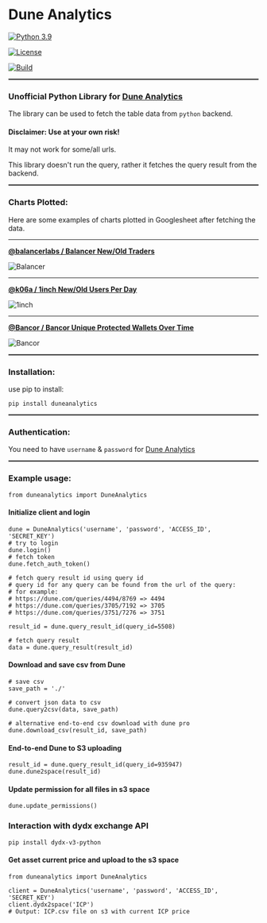 # Dune Analytics

[![Python 3.9](https://img.shields.io/badge/python-3.9-blue.svg)](https://www.python.org/downloads/release/python-390/)

[![License](https://img.shields.io/badge/License-Apache%202.0-blue.svg)](https://opensource.org/licenses/Apache-2.0)

[![Build](https://github.com/itzmestar/duneanalytics/actions/workflows/python-package.yml/badge.svg)](https://github.com/itzmestar/duneanalytics/actions/workflows/python-package.yml)
<hr style="border:0.5px solid gray"> </hr>

### Unofficial Python Library for [Dune Analytics](https://duneanalytics.com/)

The library can be used to fetch the table data from `python` backend.

#### Disclaimer: Use at your own risk! 
It may not work for some/all urls.

This library doesn't run the query, rather it fetches the query result from the backend.

<hr style="border:0.5px solid gray"> </hr>

### Charts Plotted:
Here are some examples of charts plotted in Googlesheet after fetching the data.

-----

[**@balancerlabs / Balancer New/Old Traders**](https://duneanalytics.com/queries/31203/62900)

![Balancer](sample/balancer.svg)

-----

[**@k06a / 1inch New/Old Users Per Day**](https://duneanalytics.com/queries/1193/2032)

![1inch](sample/1inch.svg)

-----

[**@Bancor / Bancor Unique Protected Wallets Over Time**](https://duneanalytics.com/queries/12948/25894)

![Bancor](sample/bancor.svg)

<hr style="border:0.5px solid gray"> </hr>

### Installation:

use pip to install:

``` 
pip install duneanalytics
```

<hr style="border:0.5px solid gray"> </hr>

### Authentication:

You need to have `username` & `password` for [Dune Analytics](https://duneanalytics.com/)

<hr style="border:0.5px solid gray"> </hr>

### Example usage:

```
from duneanalytics import DuneAnalytics
```
#### Initialize client and login
```
dune = DuneAnalytics('username', 'password', 'ACCESS_ID', 'SECRET_KEY')
# try to login
dune.login()
# fetch token
dune.fetch_auth_token()

# fetch query result id using query id
# query id for any query can be found from the url of the query:
# for example: 
# https://dune.com/queries/4494/8769 => 4494
# https://dune.com/queries/3705/7192 => 3705
# https://dune.com/queries/3751/7276 => 3751

result_id = dune.query_result_id(query_id=5508)

# fetch query result
data = dune.query_result(result_id)
```
#### Download and save csv from Dune
```
# save csv
save_path = './'

# convert json data to csv
dune.query2csv(data, save_path)

# alternative end-to-end csv download with dune pro
dune.download_csv(result_id, save_path)
```
#### End-to-end Dune to S3 uploading
```
result_id = dune.query_result_id(query_id=935947)
dune.dune2space(result_id)
```
#### Update permission for all files in s3 space
`dune.update_permissions()`
### Interaction with dydx exchange API
`pip install dydx-v3-python`
#### Get asset current price and upload to the s3 space
```
from duneanalytics import DuneAnalytics

client = DuneAnalytics('username', 'password', 'ACCESS_ID', 'SECRET_KEY')
client.dydx2space('ICP')
# Output: ICP.csv file on s3 with current ICP price
```
